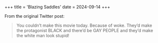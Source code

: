 +++
title = 'Blazing Saddles'
date = 2024-09-14
+++

From the original Twitter post:

> You couldn’t make this movie today. Because of woke. They’d make the protagonist BLACK and there’d be GAY PEOPLE and they’d make the white man look stupid!